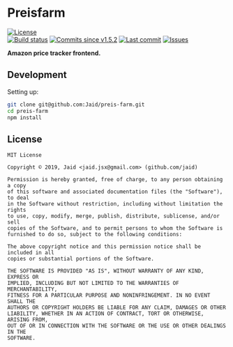 # Preisfarm


<a href="https://raw.githubusercontent.com/Jaid/preis-farm/master/license.txt"><img src="https://img.shields.io/github/license/Jaid/preis-farm?style=flat-square" alt="License"/></a>  
<a href="https://actions-badge.atrox.dev/Jaid/preis-farm/goto"><img src="https://img.shields.io/endpoint.svg?style=flat-square&url=https%3A%2F%2Factions-badge.atrox.dev%2FJaid%2Fpreis-farm%2Fbadge" alt="Build status"/></a> <a href="https://github.com/Jaid/preis-farm/commits"><img src="https://img.shields.io/github/commits-since/Jaid/preis-farm/v1.5.2?style=flat-square&logo=github" alt="Commits since v1.5.2"/></a> <a href="https://github.com/Jaid/preis-farm/commits"><img src="https://img.shields.io/github/last-commit/Jaid/preis-farm?style=flat-square&logo=github" alt="Last commit"/></a> <a href="https://github.com/Jaid/preis-farm/issues"><img src="https://img.shields.io/github/issues/Jaid/preis-farm?style=flat-square&logo=github" alt="Issues"/></a>  

**Amazon price tracker frontend.**























## Development



Setting up:
```bash
git clone git@github.com:Jaid/preis-farm.git
cd preis-farm
npm install
```


## License
```text
MIT License

Copyright © 2019, Jaid <jaid.jsx@gmail.com> (github.com/jaid)

Permission is hereby granted, free of charge, to any person obtaining a copy
of this software and associated documentation files (the "Software"), to deal
in the Software without restriction, including without limitation the rights
to use, copy, modify, merge, publish, distribute, sublicense, and/or sell
copies of the Software, and to permit persons to whom the Software is
furnished to do so, subject to the following conditions:

The above copyright notice and this permission notice shall be included in all
copies or substantial portions of the Software.

THE SOFTWARE IS PROVIDED "AS IS", WITHOUT WARRANTY OF ANY KIND, EXPRESS OR
IMPLIED, INCLUDING BUT NOT LIMITED TO THE WARRANTIES OF MERCHANTABILITY,
FITNESS FOR A PARTICULAR PURPOSE AND NONINFRINGEMENT. IN NO EVENT SHALL THE
AUTHORS OR COPYRIGHT HOLDERS BE LIABLE FOR ANY CLAIM, DAMAGES OR OTHER
LIABILITY, WHETHER IN AN ACTION OF CONTRACT, TORT OR OTHERWISE, ARISING FROM,
OUT OF OR IN CONNECTION WITH THE SOFTWARE OR THE USE OR OTHER DEALINGS IN THE
SOFTWARE.
```
